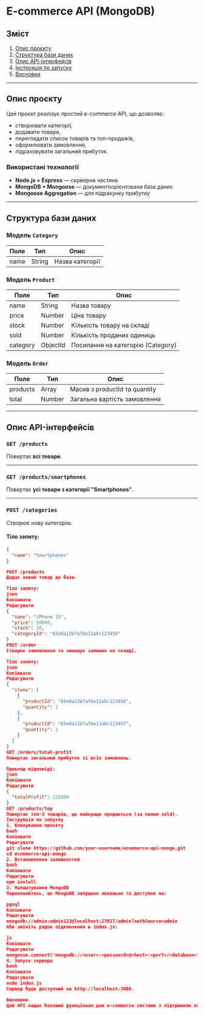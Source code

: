 # E-commerce API (MongoDB)

## Зміст

1. [Опис проєкту](#опис-проєкту)  
2. [Структура бази даних](#структура-бази-даних)  
3. [Опис API-інтерфейсів](#опис-api-інтерфейсів)  
4. [Інструкція по запуску](#інструкція-по-запуску)  
5. [Висновки](#висновки)

---

## Опис проєкту

Цей проєкт реалізує простий e-commerce API, що дозволяє:
- створювати категорії,
- додавати товари,
- переглядати список товарів та топ-продажів,
- оформлювати замовлення,
- підраховувати загальний прибуток.

### Використані технології

- **Node.js + Express** — серверна частина
- **MongoDB + Mongoose** — документоорієнтована база даних
- **Mongoose Aggregation** — для підрахунку прибутку

---

## Структура бази даних

### Модель `Category`

| Поле | Тип     | Опис               |
|------|---------|--------------------|
| name | String  | Назва категорії    |

### Модель `Product`

| Поле     | Тип      | Опис                              |
|----------|----------|-----------------------------------|
| name     | String   | Назва товару                      |
| price    | Number   | Ціна товару                       |
| stock    | Number   | Кількість товару на складі        |
| sold     | Number   | Кількість проданих одиниць       |
| category | ObjectId | Посилання на категорію (Category) |

### Модель `Order`

| Поле     | Тип      | Опис                                       |
|----------|----------|--------------------------------------------|
| products | Array    | Масив з productId та quantity              |
| total    | Number   | Загальна вартість замовлення               |

---

## Опис API-інтерфейсів

### `GET /products`

Повертає **всі товари**.

---

### `GET /products/smartphones`

Повертає **усі товари з категорії "Smartphones"**.

---

### `POST /categories`

Створює нову категорію.

#### Тіло запиту:
```json
{
  "name": "Smartphones"
}

POST /products
Додає новий товар до бази.

Тіло запиту:
json
Копіювати
Редагувати
{
  "name": "iPhone 15",
  "price": 50000,
  "stock": 10,
  "categoryId": "65e0a12b7afbe12abc123456"
}
POST /order
Створює замовлення та зменшує залишок на складі.

Тіло запиту:
json
Копіювати
Редагувати
{
  "items": [
    {
      "productId": "65e0a12b7afbe12abc123456",
      "quantity": 2
    },
    {
      "productId": "65e0a12b7afbe12abc123457",
      "quantity": 1
    }
  ]
}
GET /orders/total-profit
Повертає загальний прибуток зі всіх замовлень.

Приклад відповіді:
json
Копіювати
Редагувати
{
  "totalProfit": 125000
}
GET /products/top
Повертає топ-3 товарів, що найкраще продаються (за полем sold).
Інструкція по запуску
1. Клонування проєкту
bash
Копіювати
Редагувати
git clone https://github.com/your-username/ecommerce-api-mongo.git
cd ecommerce-api-mongo
2. Встановлення залежностей
bash
Копіювати
Редагувати
npm install
3. Налаштування MongoDB
Переконайтесь, що MongoDB запущено локально та доступне на:

pgsql
Копіювати
Редагувати
mongodb://admin:admin123@localhost:27017/admin?authSource=admin
Або змініть рядок підключення в index.js:

js
Копіювати
Редагувати
mongoose.connect('mongodb://<user>:<password>@<host>:<port>/<database>?authSource=admin');
4. Запуск сервера
bash
Копіювати
Редагувати
node index.js
Сервер буде доступний на http://localhost:3000.

Висновки
Цей API надає базовий функціонал для e-commerce системи з підтримкою категорій, товарів, замовлень і звітності. Можливе подальше розширення функціоналу: авторизація, фільтрація товарів, аналітика тощо.
